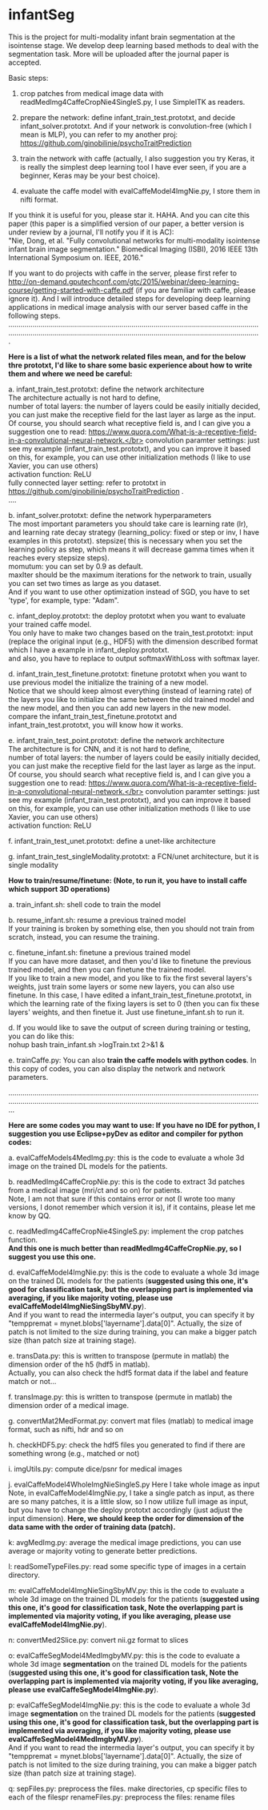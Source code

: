 # infantSeg

This is the project for multi-modality infant brain segmentation at the isointense stage. We develop deep learning based methods to deal with the segmentation task.
More will be uploaded after the journal paper is accepted.

Basic steps:

1. crop patches from medical image data with readMedImg4CaffeCropNie4SingleS.py, I use SimpleITK as readers.

2. prepare the network: define infant_train_test.prototxt, and decide infant_solver.prototxt. And if your network is convolution-free (which I mean is MLP), you can refer to my another proj: https://github.com/ginobilinie/psychoTraitPrediction 

3. train the network with caffe (actually, I also suggestion you try Keras, it is really the simplest deep learning tool I have ever seen, if you are a beginner, Keras may be your best choice).

4. evaluate the caffe model with evalCaffeModel4ImgNie.py, I store them in nifti format.

If you think it is useful for you, please star it. HAHA. And you can cite this paper (this paper is a simplified version of our paper, a better version is under review by a journal, I'll notify you if it is AC):</br>
"Nie, Dong, et al. "Fully convolutional networks for multi-modality isointense infant brain image segmentation." Biomedical Imaging (ISBI), 2016 IEEE 13th International Symposium on. IEEE, 2016."

If you want to do projects with caffe in the server, please first refer to http://on-demand.gputechconf.com/gtc/2015/webinar/deep-learning-course/getting-started-with-caffe.pdf (if you are familiar with caffe, please ignore it). And I will introduce detailed steps for developing deep learning applications in medical image analysis with our server based caffe in the following steps.
.........................................................................................................................................................................................................................................................

<B>Here is a list of what the network related files mean, and for the below thre prototxt, I'd like to share some basic experience about how to write them and where we need be careful:</B>

a. infant_train_test.prototxt: define the network architecture</br>
The architecture actually is not hard to define, </br>
number of total layers: the number of layers could be easily initially decided, you can just make the receptive field for the last layer as large as the input. Of course, you should search what receptive field is, and I can give you a suggestion one to read: https://www.quora.com/What-is-a-receptive-field-in-a-convolutional-neural-network.</br>
convolution paramter settings: just see my example (infant_train_test.prototxt), and you can improve it based on this, for example, you can use other initialization methods (I like to use Xavier, you can use others) </br>
activation function: ReLU</br>
fully connected layer setting: refer to prototxt in https://github.com/ginobilinie/psychoTraitPrediction . </br>
....

b. infant_solver.prototxt: define the network hyperparameters</br>
The most important parameters you should take care is learning rate (lr), and learning rate decay strategy (learning_policy: fixed or step or inv, I have examples in this prototxt).  stepsize( this is necessary when you set the learning policy as step, which means it will decrease gamma times when it reaches every stepsize steps).</br>
momutum: you can set by 0.9 as default.</br>
maxIter should be the maximum iterations for the network to train, usually you can set two times as large as you dataset.</br>
And if you want to use other optimization instead of SGD, you have to set 'type', for example, type: "Adam".</br>

c. infant_deploy.prototxt: the deploy prototxt when you want to evaluate your trained caffe model.</br>
You only have to make two changes based on the train_test.prototxt: 
input (replace the original input (e.g., HDF5) with the dimension described format which I have a example in infant_deploy.prototxt.</br>
and also, you have to replace to output softmaxWithLoss with softmax layer.</br>

d. infant_train_test_finetune.prototxt: finetune prototxt when you want to use previous model the initialize the training of a new model.</br>
Notice that we should keep almost everything (instead of learning rate) of the layers you like to initialize the same between the old trained model and the new model, and then you can add new layers in the new model. compare the infant_train_test_finetune.prototxt and infant_train_test.prototxt, you will know how it works.

e. infant_train_test_point.prototxt: define the network architecture</br>
The architecture is for CNN, and it is not hard to define, </br>
number of total layers: the number of layers could be easily initially decided, you can just make the receptive field for the last layer as large as the input. Of course, you should search what receptive field is, and I can give you a suggestion one to read: https://www.quora.com/What-is-a-receptive-field-in-a-convolutional-neural-network.</br>
convolution paramter settings: just see my example (infant_train_test.prototxt), and you can improve it based on this, for example, you can use other initialization methods (I like to use Xavier, you can use others) </br>
activation function: ReLU</br>

f. infant_train_test_unet.prototxt: define a unet-like architecture</br>

g. infant_train_test_singleModality.prototxt: a FCN/unet architecture, but it is single modality</br>

<B>How to train/resume/finetune: (Note, to run it, you have to install caffe which support 3D operations)</B> 

a. train_infant.sh: shell code to train the model

b. resume_infant.sh: resume a previous trained model</br>
If your training is broken by something else, then you should not train from scratch, instead, you can resume the training.

c. finetune_infant.sh: finetune a previous trained model</br>
If you can have more dataset, and then you'd like to finetune the previous trained model, and then you can finetune the trained model. </br>
If you like to train a new model, and you like to fix the first several layers's weights, just train some layers or some new layers, you can also use finetune. In this case, I have edited a infant_train_test_finetune.prototxt, in which the learning rate of the fixing layers is set to 0 (then you can fix these layers' weights, and then finetue it. 
Just use finetune_infant.sh to run it. 

d. If you would like to save the output of screen during training or testing, you can do like this: </br>
nohup bash train_infant.sh >logTrain.txt 2>&1 & </br>

e. trainCaffe.py: You can also <B>train the caffe models with python codes</B>. In this copy of codes, you can also display the network and network parameters.</br>

...........................................................................................................................................................................................................................................................

<B>Here are some codes you may want to use: If you have no IDE for python, I suggestion you use Eclipse+pyDev as editor and compiler for python codes:</B>

a. evalCaffeModels4MedImg.py: this is the code to evaluate a whole 3d image on the trained DL models for the patients. 

b. readMedImg4CaffeCropNie.py: this is the code to extract 3d patches from a medical image (mri/ct and so on) for patients. </br>
Note, I am not that sure if this contains error or not (I wrote too many versions, I donot remember which version it is), if it contains, please let me know by QQ. 

c. readMedImg4CaffeCropNie4SingleS.py: implement the crop patches function. </br>
<B>And this one is much better than readMedImg4CaffeCropNie.py, so I suggest you use this one.</B>

d. evalCaffeModel4ImgNie.py: this is the code to evaluate a whole 3d image on the trained DL models for the patients (<B>suggested using this one, it's good for classification task, but the overlapping part is implemented via averaging, if you like majority voting, please use evalCaffeModel4ImgNieSingSbyMV.py</B>).</br>
And if you want to read the intermedia layer's output, you can specify it by "temppremat = mynet.blobs['layername'].data[0]". Actually, the size of patch is not limited to the size during training, you can make a bigger patch size (than patch size at training stage).

e. transData.py: this is written to transpose (permute in matlab) the dimension order of the h5 (hdf5 in matlab). </br>
Actually, you can also check the hdf5 format data if the label and feature match or not...

f. transImage.py: this is written to transpose (permute in matlab) the dimension order of a medical image.

g. convertMat2MedFormat.py: convert mat files (matlab) to medical image format, such as nifti, hdr and so on

h. checkHDF5.py: check the hdf5 files you generated to find if there are something wrong (e.g., matched or not)

i. imgUtils.py: compute dice/psnr for medical images

j. evalCaffeModel4WholeImgNieSingleS.py Here I take whole image as input
Note, in evalCaffeModel4ImgNie.py, I take a single patch as input, as there are so many patches, it is a little slow, so I now utilize full image as input, but you have to change the deploy prototxt accordingly (just adjust the input dimension). <B>Here, we should keep the order for dimension of the data same with the order of training data (patch).</B>

k: avgMedImg.py: average the medical image predictions, you can use average or majority voting to generate better predictions.

l: readSomeTypeFiles.py: read some specific type of images in a certain directory.

m: evalCaffeModel4ImgNieSingSbyMV.py: this is the code to evaluate a whole 3d image on the trained DL models for the patients (<B>suggested using this one, it's good for classification task, Note the overlapping part is implemented via majority voting, if you like averaging, please use evalCaffeModel4ImgNie.py</B>).</br>

n: convertMed2Slice.py: convert nii.gz format to slices

o: evalCaffeSegModel4MedImgbyMV.py: this is the code to evaluate a whole 3d image <B>segmentation</B> on the trained DL models for the patients (<B>suggested using this one, it's good for classification task, Note the overlapping part is implemented via majority voting, if you like averaging, please use evalCaffeSegModel4ImgNie.py</B>).</br>

p: evalCaffeSegModel4ImgNie.py: this is the code to evaluate a whole 3d image <B>segmentation</B> on the trained DL models for the patients (<B>suggested using this one, it's good for classification task, but the overlapping part is implemented via averaging, if you like majority voting, please use evalCaffeSegModel4MedImgbyMV.py</B>).</br>
And if you want to read the intermedia layer's output, you can specify it by "temppremat = mynet.blobs['layername'].data[0]". Actually, the size of patch is not limited to the size during training, you can make a bigger patch size (than patch size at training stage).

q: sepFiles.py: preprocess the files. make directories, cp specific files to each of the filespr
renameFiles.py: preprocess the files: rename files


